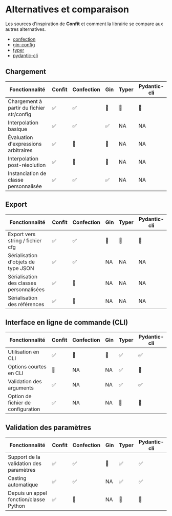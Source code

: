 # Alternatives et comparaison

Les sources d'inspiration de **Confit** et comment la librairie se compare aux autres alternatives.

- [confection](https://github.com/explosion/confection)
- [gin-config](https://github.com/google/gin-config)
- [typer](https://github.com/tiangolo/typer)
- [pydantic-cli](https://github.com/mpkocher/pydantic-cli/tree/master/pydantic_cli)


## Chargement

| Fonctionnalité                            | Confit             | Confection         | Gin                | Typer           | Pydantic-cli    |
|-------------------------------------------|--------------------|--------------------|--------------------|-----------------|-----------------|
| Chargement à partir du fichier str/config | :white_check_mark: | :white_check_mark: | :no_entry_sign:    | :no_entry_sign: | :no_entry_sign: |
| Interpolation basique                     | :white_check_mark: | :white_check_mark: | :white_check_mark: | NA              | NA              |
| Évaluation d'expressions arbitraires      | :white_check_mark: | :no_entry_sign:    | :no_entry_sign:    | NA              | NA              |
| Interpolation post-résolution             | :white_check_mark: | :no_entry_sign:    | :no_entry_sign:    | NA              | NA              |
| Instanciation de classe personnalisée     | :white_check_mark: | :white_check_mark: | :white_check_mark: | NA              | NA              |

## Export
| Fonctionnalité                           | Confit             | Confection         | Gin             | Typer           | Pydantic-cli    |
|------------------------------------------|--------------------|--------------------|-----------------|-----------------|-----------------|
| Export vers string / fichier cfg         | :white_check_mark: | :white_check_mark: | :no_entry_sign: | :no_entry_sign: | :no_entry_sign: |
| Sérialisation d'objets de type JSON      | :white_check_mark: | :white_check_mark: | NA              | NA              | NA              |
| Sérialisation des classes personnalisées | :white_check_mark: | :no_entry_sign:    | NA              | NA              | NA              |
| Sérialisation des références             | :white_check_mark: | :no_entry_sign:    | NA              | NA              | NA              |

## Interface en ligne de commande (CLI)
| Fonctionnalité                     | Confit             | Confection      | Gin             | Typer              | Pydantic-cli       |
|------------------------------------|--------------------|-----------------|-----------------|--------------------|--------------------|
| Utilisation en CLI                 | :white_check_mark: | :no_entry_sign: | :no_entry_sign: | :white_check_mark: | :white_check_mark: |
| Options courtes en CLI             | :no_entry_sign:    | NA              | NA              | :white_check_mark: | :no_entry_sign:    |
| Validation des arguments           | :white_check_mark: | NA              | NA              | :white_check_mark: | :white_check_mark: |
| Option de fichier de configuration | :white_check_mark: | NA              | NA              | :no_entry_sign:    | :no_entry_sign:    |


## Validation des paramètres
| Fonctionnalité                          | Confit             | Confection         | Gin             | Typer              | Pydantic-cli       |
|-----------------------------------------|--------------------|--------------------|-----------------|--------------------|--------------------|
| Support de la validation des paramètres | :white_check_mark: | :white_check_mark: | :no_entry_sign: | :white_check_mark: | :white_check_mark: |
| Casting automatique                     | :white_check_mark: | :white_check_mark: | NA              | :white_check_mark: | :white_check_mark: |
| Depuis un appel fonction/classe Python  | :white_check_mark: | :no_entry_sign:    | NA              | :no_entry_sign:    | :no_entry_sign:    |
